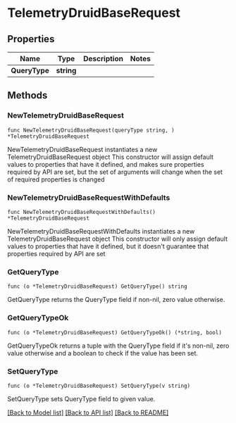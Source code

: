 # TelemetryDruidBaseRequest

## Properties

Name | Type | Description | Notes
------------ | ------------- | ------------- | -------------
**QueryType** | **string** |  | 

## Methods

### NewTelemetryDruidBaseRequest

`func NewTelemetryDruidBaseRequest(queryType string, ) *TelemetryDruidBaseRequest`

NewTelemetryDruidBaseRequest instantiates a new TelemetryDruidBaseRequest object
This constructor will assign default values to properties that have it defined,
and makes sure properties required by API are set, but the set of arguments
will change when the set of required properties is changed

### NewTelemetryDruidBaseRequestWithDefaults

`func NewTelemetryDruidBaseRequestWithDefaults() *TelemetryDruidBaseRequest`

NewTelemetryDruidBaseRequestWithDefaults instantiates a new TelemetryDruidBaseRequest object
This constructor will only assign default values to properties that have it defined,
but it doesn't guarantee that properties required by API are set

### GetQueryType

`func (o *TelemetryDruidBaseRequest) GetQueryType() string`

GetQueryType returns the QueryType field if non-nil, zero value otherwise.

### GetQueryTypeOk

`func (o *TelemetryDruidBaseRequest) GetQueryTypeOk() (*string, bool)`

GetQueryTypeOk returns a tuple with the QueryType field if it's non-nil, zero value otherwise
and a boolean to check if the value has been set.

### SetQueryType

`func (o *TelemetryDruidBaseRequest) SetQueryType(v string)`

SetQueryType sets QueryType field to given value.



[[Back to Model list]](../README.md#documentation-for-models) [[Back to API list]](../README.md#documentation-for-api-endpoints) [[Back to README]](../README.md)


